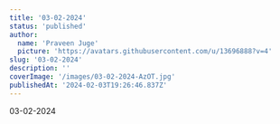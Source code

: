 ```yaml
---
title: '03-02-2024'
status: 'published'
author:
  name: 'Praveen Juge'
  picture: 'https://avatars.githubusercontent.com/u/13696888?v=4'
slug: '03-02-2024'
description: ''
coverImage: '/images/03-02-2024-AzOT.jpg'
publishedAt: '2024-02-03T19:26:46.837Z'
---
```


03-02-2024